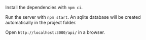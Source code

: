 Install the dependencies with `npm ci`.

Run the server with `npm start`. An sqlite database will be created automatically in the project folder.

Open `http://localhost:3000/api/` in a browser.
